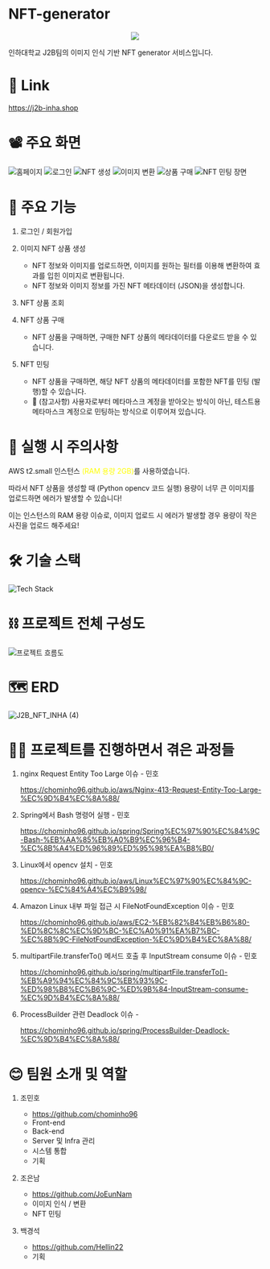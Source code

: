 # NFT-generator

<p align="center">
    <img src="https://user-images.githubusercontent.com/66549638/201521745-bce282a8-20a3-4c9d-9efd-93fd3ec52ac9.png">
</p>

인하대학교 J2B팀의 이미지 인식 기반 NFT generator 서비스입니다.

# 🔗 Link
https://j2b-inha.shop

# 📽️ 주요 화면
![홈페이지](https://user-images.githubusercontent.com/66549638/203804333-521e1c99-6bba-48fc-9588-0d0dd3048b9d.gif)
![로그인](https://user-images.githubusercontent.com/66549638/203804341-e86d8e46-bed8-49d6-a957-eddb9c3ce70e.gif)
![NFT 생성](https://user-images.githubusercontent.com/66549638/203804338-493d25fa-bddf-4758-a59c-5cdf8ee0d31d.gif)
![이미지 변환](https://user-images.githubusercontent.com/66549638/203804328-b531984c-31b6-4d13-8e73-b1848a4a6d2e.gif)
![상품 구매](https://user-images.githubusercontent.com/66549638/203804320-ce360b13-09b4-456e-9de4-115034fd7456.gif)
![NFT 민팅 장면](https://user-images.githubusercontent.com/66549638/204516801-bb417bb9-c853-4460-97d6-5379ebd02e0e.gif)



# 📜 주요 기능
1. 로그인 / 회원가입

2. 이미지 NFT 상품 생성
    
    - NFT 정보와 이미지를 업로드하면, 이미지를 원하는 필터를 이용해 변환하여 효과를 입힌 이미지로 변환됩니다.
    - NFT 정보와 이미지 정보를 가진 NFT 메타데이터 (JSON)을 생성합니다.

3. NFT 상품 조회

4. NFT 상품 구매

    - NFT 상품을 구매하면, 구매한 NFT 상품의 메타데이터를 다운로드 받을 수 있습니다.

5. NFT 민팅

    - NFT 상품을 구매하면, 해당 NFT 상품의 메타데이터를 포함한 NFT를 민팅 (발행)할 수 있습니다.
    - 📌 (참고사항) 사용자로부터 메타마스크 계정을 받아오는 방식이 아닌, 테스트용 메타마스크 계정으로 민팅하는 방식으로 이루어져 있습니다.



# 📌 실행 시 주의사항
AWS t2.small 인스턴스 <span style="color: yellow">(RAM 용량 2GB)</span>를 사용하였습니다.

따라서 NFT 상품을 생성할 때 (Python opencv 코드 실행) 용량이 너무 큰 이미지를 업로드하면 에러가 발생할 수 있습니다!

이는 인스턴스의 RAM 용량 이슈로, 이미지 업로드 시 에러가 발생할 경우 용량이 작은 사진을 업로드 해주세요!

# 🛠️ 기술 스택
![Tech Stack](https://user-images.githubusercontent.com/66549638/204513684-30c4fd4c-f933-440a-94c9-248addb37144.png)

# ⛓️ 프로젝트 전체 구성도
![프로젝트 흐름도](https://user-images.githubusercontent.com/66549638/204513680-251b05ae-7dfc-4afe-8be9-20374b3a6345.png)

# 🗺️ ERD
![J2B_NFT_INHA (4)](https://user-images.githubusercontent.com/66549638/203796825-4bf3c75a-c891-4318-bb9f-2261ef5f9e51.png)


# 🧑‍💻 프로젝트를 진행하면서 겪은 과정들

1. nginx Request Entity Too Large 이슈 - 민호

    https://chominho96.github.io/aws/Nginx-413-Request-Entity-Too-Large-%EC%9D%B4%EC%8A%88/

2. Spring에서 Bash 명령어 실행 - 민호

    https://chominho96.github.io/spring/Spring%EC%97%90%EC%84%9C-Bash-%EB%AA%85%EB%A0%B9%EC%96%B4-%EC%8B%A4%ED%96%89%ED%95%98%EA%B8%B0/

3. Linux에서 opencv 설치 - 민호

    https://chominho96.github.io/aws/Linux%EC%97%90%EC%84%9C-opencv-%EC%84%A4%EC%B9%98/

4. Amazon Linux 내부 파일 접근 시 FileNotFoundException 이슈 - 민호

    https://chominho96.github.io/aws/EC2-%EB%82%B4%EB%B6%80-%ED%8C%8C%EC%9D%BC-%EC%A0%91%EA%B7%BC-%EC%8B%9C-FileNotFoundException-%EC%9D%B4%EC%8A%88/

5. multipartFile.transferTo() 메서드 호출 후 InputStream consume 이슈 - 민호

    https://chominho96.github.io/spring/multipartFile.transferTo()-%EB%A9%94%EC%84%9C%EB%93%9C-%ED%98%B8%EC%B6%9C-%ED%9B%84-InputStream-consume-%EC%9D%B4%EC%8A%88/

6. ProcessBuilder 관련 Deadlock 이슈 - 

    https://chominho96.github.io/spring/ProcessBuilder-Deadlock-%EC%9D%B4%EC%8A%88/
    

# 😊 팀원 소개 및 역할

1. 조민호

    - https://github.com/chominho96
    - Front-end
    - Back-end
    - Server 및 Infra 관리
    - 시스템 통합
    - 기획

2. 조은남
    
    - https://github.com/JoEunNam
    - 이미지 인식 / 변환
    - NFT 민팅

3. 백경석

    - https://github.com/Hellin22
    - 기획
